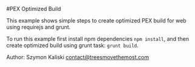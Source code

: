 #PEX Optimized Build

This example shows simple steps to create optimized PEX build for web using requirejs and grunt.

To run this example first install npm dependencies `npm install`, and then create optimized build using grunt task: `grunt build`.

Author: Szymon Kaliski <contact@treesmovethemost.com>
